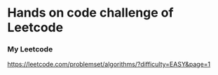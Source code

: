 # Hands on code challenge of Leetcode

### My Leetcode

<https://leetcode.com/problemset/algorithms/?difficulty=EASY&page=1>
